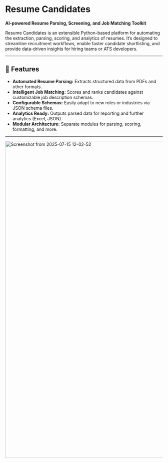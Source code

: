 # Resume Candidates

**AI-powered Resume Parsing, Screening, and Job Matching Toolkit**

Resume Candidates is an extensible Python-based platform for automating the extraction, parsing, scoring, and analytics of resumes. It’s designed to streamline recruitment workflows, enable faster candidate shortlisting, and provide data-driven insights for hiring teams or ATS developers.

---

## 🚀 Features

- **Automated Resume Parsing:** Extracts structured data from PDFs and other formats.
- **Intelligent Job Matching:** Scores and ranks candidates against customizable job description schemas.
- **Configurable Schemas:** Easily adapt to new roles or industries via JSON schema files.
- **Analytics Ready:** Outputs parsed data for reporting and further analytics (Excel, JSON).
- **Modular Architecture:** Separate modules for parsing, scoring, formatting, and more.

---

<img width="1800" height="1012" alt="Screenshot from 2025-07-15 12-02-52" src="https://github.com/user-attachments/assets/56cff722-3f26-43cd-ad3f-62022e0c53a1" />
